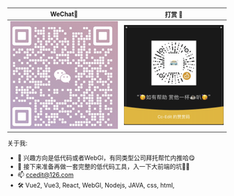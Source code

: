 
|                                     WeChat🍻                                      |                                                打赏 :confetti_ball:                                                 | 
|:-------------------------------------------------------------------------------:|:-----------------------------------------------------------------------------------------------------------------:| 
| ![wechat.png](https://github.com/Cc-Edit/Cc-Edit/blob/main/src/wechat.png) | ![img.png](https://github.com/Cc-Edit/Cc-Edit/blob/main/src/img.png) |

<!--
**adminV/adminV** is a ✨ _special_ ✨ repository because its `README.md` (this file) appears on your GitHub profile.

Here are some ideas to get you started:

- 🔭 I’m currently working on ...
- 🌱 I’m currently learning ...
- 👯 I’m looking to collaborate on ...
- 🤔 I’m looking for help with ...
- 💬 Ask me about ...
- 📫 How to reach me: ...
- 😄 Pronouns: ...
- ⚡ Fun fact: ...
-->


关于我:
- 💼 兴趣方向是低代码或者WebGl，有同类型公司拜托帮忙内推哈😋 
- 🔭 接下来准备再做一套完整的低代码工具，入一下大前端的坑💪🏻 
- 📫 ccedit@126.com
- 🛠️ Vue2, Vue3, React, WebGl, Nodejs, JAVA, css, html, 

<!-- <a href="https://github.com/Cc-Edit">
  <img src="https://github-readme-stats.vercel.app/api?username=Cc-Edit&show_icons=true" alt="Readme Stat" height="180em" />
  <img src="https://github-readme-stats.vercel.app/api/top-langs/?username=Cc-Edit&layout=compact" alt="Top Lang" height="180em" />
</a> -->
